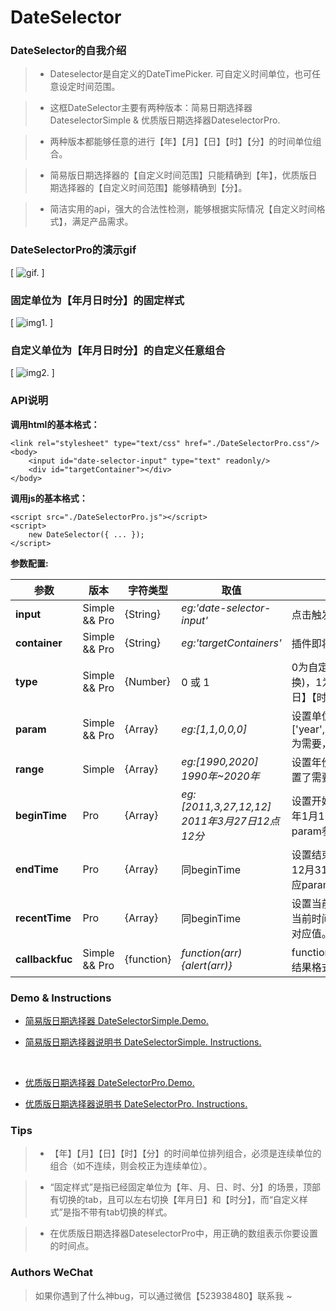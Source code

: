 
# DateSelector

### DateSelector的自我介绍

> * Dateselector是自定义的DateTimePicker. 可自定义时间单位，也可任意设定时间范围。

> * 这框DateSelector主要有两种版本：简易日期选择器DateselectorSimple & 优质版日期选择器DateselectorPro.

> * 两种版本都能够任意的进行【年】【月】【日】【时】【分】的时间单位组合。

> * 简易版日期选择器的【自定义时间范围】只能精确到【年】，优质版日期选择器的【自定义时间范围】能够精确到【分】。

> * 简洁实用的api，强大的合法性检测，能够根据实际情况【自定义时间格式】，满足产品需求。

### DateSelectorPro的演示gif
[  ![gif.](https://github.com/AppianZ/DateSelector/blob/master/productions/DateSelector1.gif) ]
 
### 固定单位为【年月日时分】的固定样式
[  ![img1.](http://7xqsim.com1.z0.glb.clouddn.com/DateSelector4.jpeg) ]
 
### 自定义单位为【年月日时分】的自定义任意组合
[  ![img2.](http://7xqsim.com1.z0.glb.clouddn.com/DateSelector5.jpeg) ]
 

### **API说明**

**调用html的基本格式：**
```
<link rel="stylesheet" type="text/css" href="./DateSelectorPro.css"/>
<body>
    <input id="date-selector-input" type="text" readonly/>
    <div id="targetContainer"></div>
</body>
```

**调用js的基本格式：**
```
<script src="./DateSelectorPro.js"></script>
<script>
    new DateSelector({ ... });
</script>
```

**参数配置:**

| 参数 | 版本  | 字符类型  |  取值  | 说明 | 
| ----- |-----| -----| -----| -----|
|  **input**   | Simple && Pro |  {String} | *eg:'date-selector-input'* | 点击触发插件的input框的id |
|  **container**   | Simple && Pro |  {String} |*eg:'targetContainers'*| 插件即将插入的容器id |
|  **type**   | Simple && Pro | {Number} |0 或 1 | 0为自定义插件的日期单位(不带tab切换)，1为固定插件的日期单位为【年月日】【时分】(带tab切换) |
|  **param**   | Simple && Pro |  {Array} |*eg:[1,1,0,0,0]*| 设置单位，元素分别对应设置['year','month','day','hour','minute'],1为需要，0为不需要,需要为连续的1 |
|  **range**   | Simple |  {Array} |*eg:[1990,2020]      1990年~2020年*| 设置年份范围，默认[1950,明年],在设置了需要年份的情况下才生效|
|  **beginTime**   |  Pro |  {Array} |*eg:[2011,3,27,12,12]      2011年3月27日12点12分*| 设置开始时间点,空数组默认设置成1970年1月1日0时0分开始，数组的值对应param参数的对应值。 |
|  **endTime**   |  Pro |  {Array} |同beginTime| 设置结束时间点,空数组默认设置成次年12月31日23时59分结束，数组的值对应param参数的对应值。 |
|  **recentTime**   |  Pro |  {Array} |同beginTime| 设置当前时间点,空数组默认设置为系统当前时间，数组的值对应param参数的对应值。 |
|  **callbackfuc**   | Simple && Pro |  {function} |*function(arr){alert(arr)}*| function(arr){} 回调函数，可以自定义结果格式化|

### **Demo & Instructions**

* [简易版日期选择器 DateSelectorSimple.Demo.](https://appianz.github.io/DateSelector/DateSelectorSimple.html) 

* [简易版日期选择器说明书 DateSelectorSimple. Instructions.](https://github.com/AppianZ/DateSelector/tree/master/productions/DateSelectorSimple)
<br/>

* [优质版日期选择器 DateSelectorPro.Demo.](https://appianz.github.io/DateSelector/DateSelectorPro.html)

* [优质版日期选择器说明书 DateSelectorPro. Instructions.](https://github.com/AppianZ/DateSelector/tree/master/productions/DateSelectorPro)



### **Tips**
> * 【年】【月】【日】【时】【分】的时间单位排列组合，必须是连续单位的组合（如不连续，则会校正为连续单位）。

> * “固定样式”是指已经固定单位为【年、月、日、时、分】的场景，顶部有切换的tab，且可以左右切换【年月日】和【时分】，而“自定义样式”是指不带有tab切换的样式。

> * 在优质版日期选择器DateselectorPro中，用正确的数组表示你要设置的时间点。



### **Authors WeChat**

>  如果你遇到了什么神bug，可以通过微信【523938480】联系我 ~
